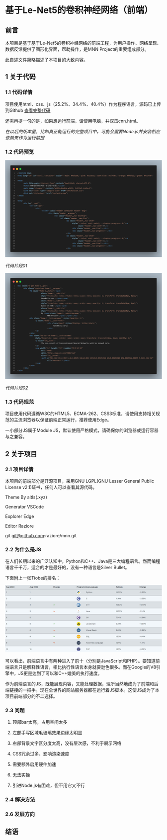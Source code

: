 # 基于Le-Net5的卷积神经网络（前端）

## 前言

本项目是基于基于Le-Net5的卷积神经网络的前端工程，为用户操作、网络呈现、数据反馈提供了图形化界面，帮助操作，是MNN Project的重要组成部分。

此自述文件简略描述了本项目的大致内容。

## 1 关于代码

### 1.1 代码详情

项目使用html、css、js（25.2%、34.4%、40.4%）作为程序语言，源码已上传到Github [查看完整代码](https://github.com/raziore/mnn)

还需再提一句的是，如果想运行前端，请使用电脑，并双击cnn.html。

*在以后的版本里，比如真正能运行的完整项目中，可能会需要Node.js并安装相应依赖来作为运行前提*

### 1.2 代码预览

![代码片段01](cnn/code01.png "代码片段01")

*代码片段01*

![代码片段02](cnn/code02.png "代码片段02")

*代码片段02*

### 1.3 代码规范

项目使用代码遵循W3C的HTML5、ECMA-262、CSS3标准，请使用支持相关规范的主流浏览器以保证前端正常运行，推荐使用Edge。

一小部分JS属于Module JS，默认使用严格模式，请确保你的浏览器或运行容器与之兼容。

## 2 关于项目

### 2.1 项目详情

本项目的前端部分是开源项目，采用GNU LGPL(GNU Lesser General Public License v2.1)证书，任何人可以查看其源代码。

Theme By aitls(.xyz)

Generator VSCode

Explorer Edge

Editor Raziore

git git@github.com:raziore/mnn.git

### 2.2 为什么是JS

在人们长期以来的广泛认知中，Python和C++、Java是三大编程语言。然而编程语言千千万，适合的才是最好的，没有一种语言是Silver Bullet。

下面附上一张Tiobe的排名：

![Tiobe排名](cnn/scrn01.png "Tiobe排名")

可以看出，前端语言中有两种进入了前十（分别是JavaScript和PHP）。要知道前端语言只是解释性语言，相比执行性语言本身就要逊色很多。而在Google的V8引擎中，JS更是达到了可以和C++媲美的执行速度。

作为前端语言的JS，既能展现内容，又能处理数据，理所当然地成为了前端和后端链接的一把手。现在全世界的网站服务器都在运行着JS脚本。这使JS成为了本项目前端部分的不二选择。

### 2.3 问题


  1. 顶部bar太高，占用空间太多

  2. 左部手写区域毛玻璃效果边缘太明显

  3. 右部背景文字区分度太高，没有层次感，不利于展示网络

  4. CSS冗余过多，影响渲染速度

  5. 需要额外启用硬件加速

  6.  无法实操

  7.  引进Node.js有困难，但不用它又不行


### 2.4 解决方法


### 2.6 发展方向


## 结语

